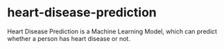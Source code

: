 # heart-disease-prediction
Heart Disease Prediction is a Machine Learning Model, which can predict whether a person has heart disease or not. 
